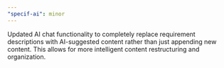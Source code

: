 ```yaml
---
"specif-ai": minor
---
```


Updated AI chat functionality to completely replace requirement descriptions with AI-suggested content rather than just appending new content. This allows for more intelligent content restructuring and organization.
